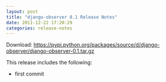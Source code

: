```yaml
---
layout: post
title: "django-observer 0.1 Release Notes"
date: 2011-12-22 17:20:29
categories: release-notes
---
```


Download: <https://pypi.python.org/packages/source/d/django-observer/django-observer-0.1.tar.gz>

This release includes the following:

* first commit
